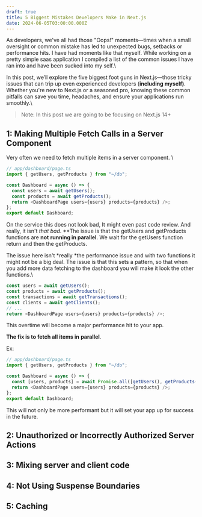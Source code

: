 ```yaml
---
draft: true
title: 5 Biggest Mistakes Developers Make in Next.js
date: 2024-06-05T03:00:00.000Z
---
```


As developers, we've all had those "Oops!" moments—times when a small oversight or common mistake has led to unexpected bugs, setbacks or performance hits. I have had moments like that myself. While working on a pretty simple saas application I compiled a list of the common issues I have ran into and have been sucked into my self.\

In this post, we’ll explore the five biggest foot guns in Next.js—those tricky issues that can trip up even experienced developers (**including myself)**. Whether you're new to Next.js or a seasoned pro, knowing these common pitfalls can save you time, headaches, and ensure your applications run smoothly.\

> Note: In this post we are going to be focusing on Next.js 14+

## 1: Making Multiple Fetch Calls in a Server Component

Very often we need to fetch multiple items in a server component. \

```typescript
// app/dashboard/page.ts
import { getUsers, getProducts } from "~/db";

const Dashboard = async () => {
  const users = await getUsers();
  const products = await getProducts();
  return <DashboardPage users={users} products={products} />;
};
export default Dashboard;
```

On the service this does not look bad, It might even past code review. And really, it isn't *that *bad**. **The issue is that the getUsers and getProducts functions are **not** **running in parallel**. We wait for the getUsers function return and then the getProducts.

The issue here isn't *really *the performance issue and with two functions it might not be a big deal. The issue is that this sets a pattern, so that when you add more data fetching to the dashboard you will make it look the other functions.\

```typescript
const users = await getUsers();
const products = await getProducts();
const transactions = await getTransactions();
const clients = await getClients();
// ...
return <DashboardPage users={users} products={products} />;
```

This overtime will become a major performance hit to your app.

**The fix is to fetch all items in** **parallel**.

Ex:

```javascript
// app/dashboard/page.ts
import { getUsers, getProducts } from "~/db";

const Dashboard = async () => {
  const [users, products] = await Promise.all([getUsers(), getProducts()]);
  return <DashboardPage users={users} products={products} />;
};
export default Dashboard;
```

This will not only be more performant but it will set your app up for success in the future.

## 2: Unauthorized or Incorrectly Authorized Server Actions

## 3: Mixing server and client code

## 4: Not Using Suspense Boundaries

## 5: Caching

